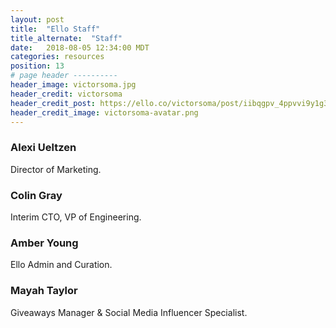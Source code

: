 ```yaml
---
layout: post
title:  "Ello Staff"
title_alternate:  "Staff"
date:   2018-08-05 12:34:00 MDT
categories: resources
position: 13
# page header ----------
header_image: victorsoma.jpg
header_credit: victorsoma
header_credit_post: https://ello.co/victorsoma/post/iibqgpv_4ppvvi9y1g3pkg
header_credit_image: victorsoma-avatar.png
---
```


### Alexi Ueltzen
Director of Marketing. [](alexi@ello.co)

### Colin Gray
Interim CTO, VP of Engineering. [](mailto:colin@ello.co)

### Amber Young
Ello Admin and Curation. [](amber@ello.co)

### Mayah Taylor
Giveaways Manager & Social Media Influencer Specialist. [](mayah@ello.co)

